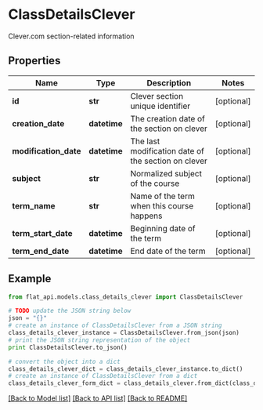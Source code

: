 # ClassDetailsClever

Clever.com section-related information

## Properties

Name | Type | Description | Notes
------------ | ------------- | ------------- | -------------
**id** | **str** | Clever section unique identifier | [optional] 
**creation_date** | **datetime** | The creation date of the section on clever | [optional] 
**modification_date** | **datetime** | The last modification date of the section on clever | [optional] 
**subject** | **str** | Normalized subject of the course | [optional] 
**term_name** | **str** | Name of the term when this course happens | [optional] 
**term_start_date** | **datetime** | Beginning date of the term | [optional] 
**term_end_date** | **datetime** | End date of the term | [optional] 

## Example

```python
from flat_api.models.class_details_clever import ClassDetailsClever

# TODO update the JSON string below
json = "{}"
# create an instance of ClassDetailsClever from a JSON string
class_details_clever_instance = ClassDetailsClever.from_json(json)
# print the JSON string representation of the object
print ClassDetailsClever.to_json()

# convert the object into a dict
class_details_clever_dict = class_details_clever_instance.to_dict()
# create an instance of ClassDetailsClever from a dict
class_details_clever_form_dict = class_details_clever.from_dict(class_details_clever_dict)
```
[[Back to Model list]](../README.md#documentation-for-models) [[Back to API list]](../README.md#documentation-for-api-endpoints) [[Back to README]](../README.md)


